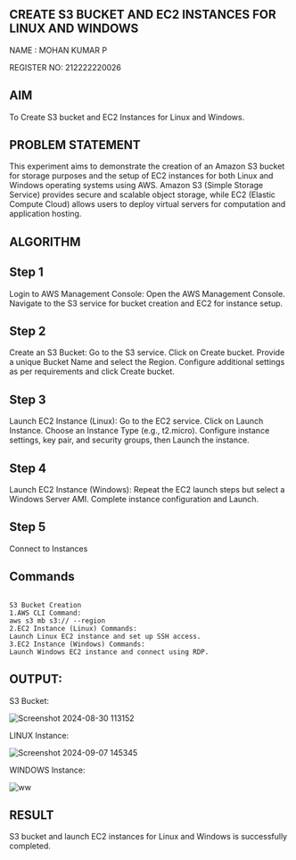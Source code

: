   ## CREATE S3 BUCKET AND EC2 INSTANCES FOR LINUX AND WINDOWS
NAME : MOHAN KUMAR P


REGISTER NO: 212222220026


## AIM
To Create S3 bucket and EC2 Instances for Linux and Windows.
## PROBLEM STATEMENT
This experiment aims to demonstrate the creation of an Amazon S3 bucket for storage purposes and the setup of EC2 instances for both Linux and Windows operating systems using AWS. Amazon S3 (Simple Storage Service) provides secure and scalable object storage, while EC2 (Elastic Compute Cloud) allows users to deploy virtual servers for computation and application hosting.

## ALGORITHM
 
## Step 1
Login to AWS Management Console:
  Open the AWS Management Console.
  Navigate to the S3 service for bucket creation and EC2 for instance setup.
## Step 2
Create an S3 Bucket:
Go to the S3 service.
Click on Create bucket.
Provide a unique Bucket Name and select the Region.
Configure additional settings as per requirements and click Create bucket.

## Step 3
Launch EC2 Instance (Linux):
Go to the EC2 service.
Click on Launch Instance.
Choose an Instance Type (e.g., t2.micro).
Configure instance settings, key pair, and security groups, then Launch the instance.

## Step 4
Launch EC2 Instance (Windows):
Repeat the EC2 launch steps but select a Windows Server AMI.
Complete instance configuration and Launch.

## Step 5
Connect to Instances


## Commands

```

S3 Bucket Creation
1.AWS CLI Command:
aws s3 mb s3:// --region
2.EC2 Instance (Linux) Commands:
Launch Linux EC2 instance and set up SSH access.
3.EC2 Instance (Windows) Commands:
Launch Windows EC2 instance and connect using RDP.

```

## OUTPUT:

S3 Bucket:

![Screenshot 2024-08-30 113152](https://github.com/user-attachments/assets/b72db5e7-fd95-4593-9c71-711cad4c95da)


LINUX Instance:

![Screenshot 2024-09-07 145345](https://github.com/user-attachments/assets/eb638738-09ec-4cc3-8f5b-ea8533db54a8)


 WINDOWS Instance:

![ww](https://github.com/user-attachments/assets/29191de2-a10e-4b75-af04-13fb4abb1911)



 ## RESULT
  S3 bucket and launch EC2 instances for Linux and Windows is successfully completed.

  


